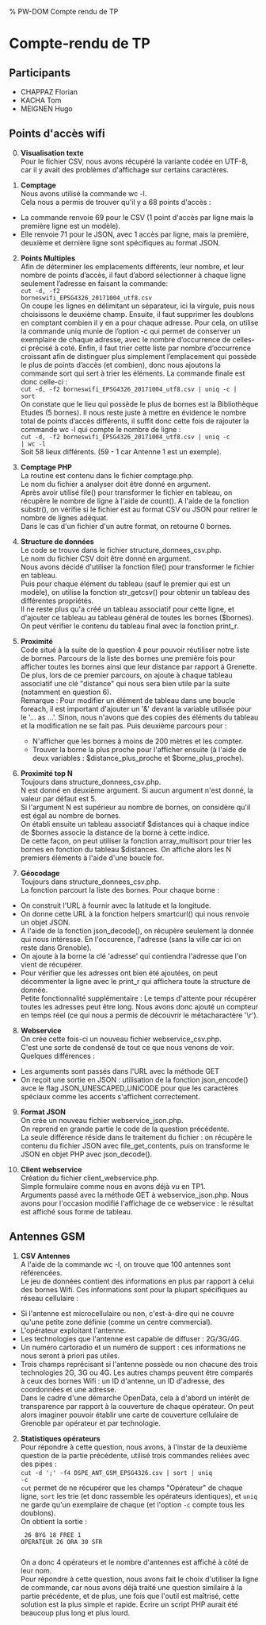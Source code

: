 % PW-DOM  Compte rendu de TP

# Compte-rendu de TP

## Participants 

* CHAPPAZ Florian
* KACHA Tom
* MEIGNEN Hugo

## Points d'accès wifi

0. <strong>Visualisation texte</strong><br>
Pour le fichier CSV, nous avons récupéré la variante codée en UTF-8, car il y avait des problèmes d'affichage sur certains caractères.

1. <strong>Comptage</strong><br>
Nous avons utilisé la commande wc -l.<br>
Cela nous a permis de trouver qu'il y a 68 points d'accès :
- La commande renvoie 69 pour le CSV (1 point d'accès par ligne mais la première ligne est un modèle).
- Elle renvoie 71 pour le JSON, avec 1 accès par ligne, mais la première, deuxième et dernière ligne sont spécifiques au format JSON.

2. <strong>Points Multiples</strong><br>
Afin de déterminer les emplacements différents, leur nombre, et leur nombre de points d’accès, il faut d’abord sélectionner à chaque ligne seulement l’adresse en faisant la commande: <br>
<code>cut -d, -f2 borneswifi_EPSG4326_20171004_utf8.csv</code><br>
On coupe les lignes en délimitant un séparateur, ici la virgule, puis nous choisissons le deuxième champ. Ensuite, il faut supprimer les doublons en comptant combien il y en a pour chaque adresse. Pour cela, on utilise la commande uniq munie de l’option -c qui permet de conserver un exemplaire de chaque adresse, avec le nombre d’occurrence de celles-ci précisé à coté. Enfin, il faut trier cette liste par nombre d’occurrence croissant afin de distinguer plus simplement l’emplacement qui possède le plus de points d’accès (et combien), donc nous ajoutons la commande sort qui sert à trier  les éléments. La commande finale est donc celle-ci :<br>
<code>cut -d, -f2 borneswifi_EPSG4326_20171004_utf8.csv | uniq -c | sort</code><br>
On constate que le lieu qui possède le plus de bornes est la Bibliothèque Etudes (5 bornes).
Il nous reste juste à mettre en évidence le nombre total de points d’accès différents, il suffit donc cette fois de rajouter la commande wc -l qui compte le nombre de ligne :<br>
<code>cut -d, -f2 borneswifi_EPSG4326_20171004_utf8.csv | uniq -c | wc -l</code><br>
Soit 58 lieux différents. (59 - 1 car Antenne 1 est un exemple).

3. <strong>Comptage PHP</strong><br>
La routine est contenu dans le fichier comptage.php.<br>
Le nom du fichier a analyser doit être donné en argument.<br>
Après avoir utilisé file() pour transformer le fichier en tableau, on récupère le nombre de ligne à l'aide de count().
A l'aide de la fonction substr(), on vérifie si le fichier est au format CSV ou JSON pour retirer le nombre de lignes adéquat.<br>
Dans le cas d'un fichier d'un autre format, on retourne 0 bornes.

4. <strong>Structure de données</strong><br>
Le code se trouve dans le fichier structure_donnees_csv.php.<br>
Le nom du fichier CSV doit être donné en argument.<br>
Nous avons décidé d'utiliser la fonction file() pour transformer le fichier en tableau.<br>
Puis pour chaque élément du tableau (sauf le premier qui est un modèle), on utilise la fonction str_getcsv() pour obtenir un tableau des différentes propriétés.<br>
Il ne reste plus qu'a créé un tableau associatif pour cette ligne, et d'ajouter ce tableau au tableau général de toutes les bornes ($bornes). On peut vérifier le contenu du tableau final avec la fonction print_r.

5. <strong>Proximité</strong><br>
Code situé à la suite de la question 4 pour pouvoir réutiliser notre liste de bornes.
Parcours de la liste des bornes une première fois pour afficher toutes les bornes ainsi que leur distance par rapport à Grenette.<br>
De plus, lors de ce premier parcours, on ajoute à chaque tableau associatif une clé "distance" qui nous sera bien utile par la suite (notamment en question 6). <br>
Remarque : Pour modifier un élément de tableau dans une boucle foreach, il est important d'ajouter un '&' devant la variable utilisée pour le '... as ...'. Sinon, nous n'avons que des copies des éléments du tableau et la modification ne se fait pas.
Puis deuxième parcours pour :
    - N'afficher que les bornes à moins de 200 mètres et les compter.
    - Trouver la borne la plus proche pour l'afficher ensuite (à l'aide de deux variables : $distance_plus_proche et $borne_plus_proche).

6. <strong>Proximité top N</strong><br>
Toujours dans structure_donnees_csv.php.<br>
N est donné en deuxième argument. Si aucun argument n'est donné, la valeur par défaut est 5.<br>
Si l'argument N est supérieur au nombre de bornes, on considère qu'il est égal au nombre de bornes.<br>
On établi ensuite un tableau associatif $distances qui à chaque indice de $bornes associe la distance de la borne à cette indice.<br>
De cette façon, on peut utiliser la fonction array_multisort pour trier les bornes en fonction du tableau $distances.
On affiche alors les N premiers éléments à l'aide d'une boucle for.

7. <strong>Géocodage</strong><br>
Toujours dans structure_donnees_csv.php.<br>
La fonction parcourt la liste des bornes. Pour chaque borne : 
- On construit l'URL à fournir avec la latitude et la longitude.
- On donne cette URL à la fonction helpers smartcurl() qui nous renvoie un objet JSON.
- A l'aide de la fonction json_decode(), on récupère seulement la donnée qui nous intéresse. En l'occurence, l'adresse (sans la ville car ici on reste dans Grenoble).
- On ajoute à la borne la clé 'adresse' qui contiendra l'adresse que l'on vient de récupérer.
- Pour vérifier que les adresses ont bien été ajoutées, on peut décommenter la ligne avec le print_r qui affichera toute la structure de donnée.<br>
Petite fonctionnalité supplémentaire : Le temps d'attente pour récupérer toutes les adresses peut être long. Nous avons donc ajouté un compteur en temps réel (ce qui nous a permis de découvrir le métacharactère '\r').

8. <strong>Webservice</strong><br>
On crée cette fois-ci un nouveau fichier webservice_csv.php.<br>
C'est une sorte de condensé de tout ce que nous venons de voir.<br>
Quelques différences :
- Les arguments sont passés dans l'URL avec la méthode GET
- On reçoit une sortie en JSON : utilisation de la fonction json_encode() avce le flag JSON_UNESCAPED_UNICODE pour que les caractères spéciaux comme les accents s'affichent correctement.

9. <strong>Format JSON</strong><br>
On crée un nouveau fichier webservice_json.php.<br>
On reprend en grande partie le code de la question précédente. <br>
La seule différence réside dans le traitement du fichier : on récupère le contenu du fichier JSON avec file_get_contents, puis on transforme le JSON en objet PHP avec json_decode().

10. <strong>Client webservice</strong><br>
Création du fichier client_webservice.php.<br>
Simple formulaire comme nous en avons déjà vu en TP1.<br>
Arguments passé avec la méthode GET à webservice_json.php. Nous avons pour l'occasion modifié l'affichage de ce webservice : le résultat est affiché sous forme de tableau.


## Antennes GSM

1. <strong>CSV Antennes</strong><br>
A l'aide de la commande wc -l, on trouve que 100 antennes sont référencées.<br>
Le jeu de données contient des informations en plus par rapport à celui des bornes Wifi. Ces informations sont pour la plupart spécifiques au réseau cellulaire :
- Si l'antenne est microcellulaire ou non, c'est-à-dire qui ne couvre qu'une petite zone définie (comme un centre commercial).
- L'opérateur exploitant l'antenne.
- Les technologies que l'antenne est capable de diffuser : 2G/3G/4G.
- Un numéro cartoradio et un numéro de support : ces informations ne nous seront à priori pas utiles.
- Trois champs reprécisant si l'antenne possède ou non chacune des trois technologies 2G, 3G ou 4G.
Les autres champs peuvent être comparés à ceux des bornes Wifi : un ID d'antenne, un ID d'adresse, des coordonnées et une adresse.<br>
Dans le cadre d'une démarche OpenData, cela à d'abord un intérêt de transparence par rapport à la couverture de chaque opérateur. On peut alors imaginer pouvoir établir une carte de couverture cellulaire de Grenoble par opérateur et par technologie.

2. <strong>Statistiques opérateurs</strong><br>
Pour répondre à cette question, nous avons, à l'instar de la deuxième question de la partie précédente, utilisé trois commandes reliées avec des pipes :<br>
<code>cut -d ';' -f4 DSPE_ANT_GSM_EPSG4326.csv | sort | uniq -c</code><br>
<code>cut</code> permet de ne récupérer que les champs "Opérateur" de chaque ligne, <code>sort</code> les trie (et donc rassemble les opérateurs identiques), et <code>uniq</code> ne garde qu'un exemplaire de chaque (et l'option <code>-c</code> compte tous les doublons).<br>
On obtient la sortie :<br>
<code><pre>
  26 BYG
  18 FREE
   1 OPERATEUR
  26 ORA
  30 SFR
</pre></code><br>
On a donc 4 opérateurs et le nombre d'antennes est affiché à côté de leur nom.<br>
Pour répondre à cette question, nous avons fait le choix d'utiliser la ligne de commande, car nous avons déjà traité une question similaire à la partie précédente, et de plus, une fois que l'outil est maîtrisé, cette solution est la plus simple et rapide. Ecrire un script PHP aurait été beaucoup plus long et plus lourd.

